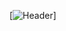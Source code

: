 [![Header](https://github.com/prishuprograms/PrashansDixit/blob/main/IMG_20201101_163748.jpg?raw=true)]
